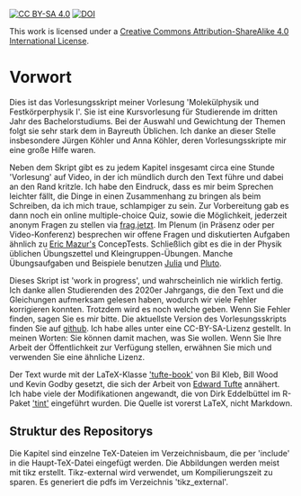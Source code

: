 [![CC BY-SA 4.0][cc-by-sa-shield]][cc-by-sa]    [![DOI](https://zenodo.org/badge/DOI/10.5281/zenodo.6124372.svg)](https://doi.org/10.5281/zenodo.6124372)

This work is licensed under a
[Creative Commons Attribution-ShareAlike 4.0 International License][cc-by-sa].

[cc-by-sa]: http://creativecommons.org/licenses/by-sa/4.0/
[cc-by-sa-image]: https://licensebuttons.net/l/by-sa/4.0/88x31.png
[cc-by-sa-shield]: https://img.shields.io/badge/License-CC%20BY--SA%204.0-lightgrey.svg

# Vorwort

Dies ist das Vorlesungsskript meiner Vorlesung 'Molekülphysik und Festkörperphysik I'. Sie ist eine Kursvorlesung für  Studierende im dritten Jahr des Bachelorstudiums. Bei der Auswahl und Gewichtung der Themen folgt sie sehr stark dem in Bayreuth Üblichen. Ich danke an dieser Stelle insbesondere Jürgen Köhler und Anna Köhler, deren Vorlesungsskripte mir eine große Hilfe waren.

Neben dem Skript gibt es zu jedem Kapitel  insgesamt circa eine Stunde 'Vorlesung' auf Video, in der ich mündlich durch den Text führe und dabei an den Rand kritzle.
Ich habe den Eindruck, dass es mir beim Sprechen leichter fällt, die Dinge in einen Zusammenhang zu bringen als beim Schreiben, da ich mich traue, schlampiger zu sein. Zur Vorbereitung gab es dann noch ein online multiple-choice Quiz, sowie die Möglichkeit, jederzeit anonym Fragen zu stellen via [frag.jetzt](http://frag.jetzt). Im Plenum (in Präsenz oder per Video-Konferenz) besprechen wir offene Fragen und diskutierten Aufgaben ähnlich zu [Eric Mazur's](https://mazur.harvard.edu/research-areas/peer-instruction) 
ConcepTests.  Schließlich gibt es die in der Physik üblichen Übungszettel und Kleingruppen-Übungen. Manche Übungsaufgaben und Beispiele benutzen [Julia](https://julialang.org/)  und [Pluto](https://github.com/fonsp/Pluto.jl).



Dieses Skript ist 'work in progress', und wahrscheinlich nie wirklich fertig.  Ich danke allen Studierenden des 2020er Jahrgangs, die den Text und die Gleichungen aufmerksam gelesen haben, wodurch wir viele Fehler korrigieren konnten. Trotzdem wird es noch welche geben. Wenn Sie Fehler finden, sagen Sie es mir bitte. 
Die aktuellste Version des Vorlesungsskripts finden Sie auf [github](https://github.com/MarkusLippitz/Molekuele-und-Festkoerper). Ich habe alles unter eine CC-BY-SA-Lizenz gestellt. In meinen Worten: Sie können damit machen, was Sie wollen. Wenn Sie Ihre Arbeit der Öffentlichkeit zur Verfügung stellen, erwähnen Sie mich und verwenden Sie eine ähnliche Lizenz. 


Der Text wurde mit der LaTeX-Klasse ['tufte-book'](https://tufte-latex.github.io/tufte-latex/) von Bil Kleb, Bill Wood und Kevin Godby  gesetzt, die sich der Arbeit von [Edward Tufte](https://www.edwardtufte.com/) annähert. Ich habe viele der Modifikationen angewandt, die von Dirk Eddelbüttel im R-Paket ['tint'](https://dirk.eddelbuettel.com/code/tint.html) eingeführt wurden. Die Quelle ist vorerst LaTeX, nicht Markdown.




## Struktur des Repositorys

Die Kapitel sind einzelne TeX-Dateien im Verzeichnisbaum, die per 'include' in die Haupt-TeX-Datei eingefügt werden. Die Abbildungen werden meist mit tikz erstellt. Tikz-external wird verwendet, um Kompilierungszeit zu sparen. Es generiert die pdfs im Verzeichnis 'tikz_external'. 


